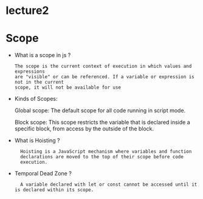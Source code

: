 # lecture2
# Scope
- What is a scope in js ?

      The scope is the current context of execution in which values and expressions
      are "visible" or can be referenced. If a variable or expression is not in the current
      scope, it will not be available for use

- Kinds of Scopes:

  Global scope: The default scope for all code running in script mode.
  
  Block scope: This scope restricts the variable that is declared
              inside a specific block, from access by the outside of the block.
      
- What is Hoisting ?
  
        Hoisting is a JavaScript mechanism where variables and function
        declarations are moved to the top of their scope before code
        execution.
- Temporal Dead Zone ?

        A variable declared with let or const cannot be accessed until it is declared within its scope.
